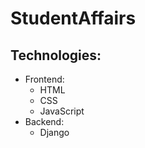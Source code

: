 # StudentAffairs
## Technologies:
- Frontend:
  - HTML
  - CSS
  - JavaScript
- Backend:
  - Django
